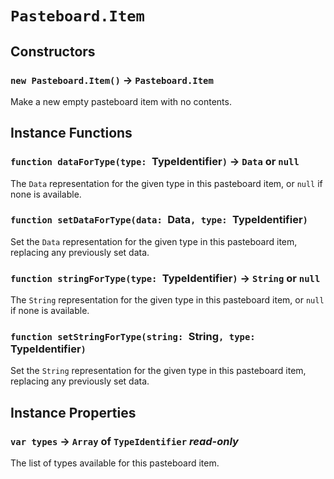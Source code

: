 # `Pasteboard.Item`

## Constructors

### `new Pasteboard.Item()` → `Pasteboard.Item`

Make a new empty pasteboard item with no contents.   
  


## Instance Functions

### `function dataForType(type: `TypeIdentifier`)` → `Data` or `null`

The `Data` representation for the given type in this pasteboard item, or `null` if none is available.   
  


### `function setDataForType(data: `Data`, type: `TypeIdentifier`)`

Set the `Data` representation for the given type in this pasteboard item, replacing any previously set data.   
  


### `function stringForType(type: `TypeIdentifier`)` → `String` or `null`

The `String` representation for the given type in this pasteboard item, or `null` if none is available.   
  


### `function setStringForType(string: `String`, type: `TypeIdentifier`)`

Set the `String` representation for the given type in this pasteboard item, replacing any previously set data.   
  


## Instance Properties

### `var types` → `Array` of `TypeIdentifier` _read-only_

The list of types available for this pasteboard item.   
  

